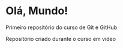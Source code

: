 # Olá, Mundo!
Primeiro repositório do curso de Git e GitHub

Repositório criado durante o curso em video